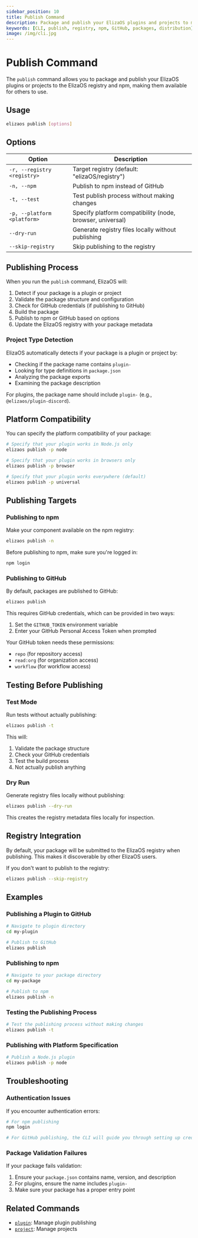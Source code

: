 ```yaml
---
sidebar_position: 10
title: Publish Command
description: Package and publish your ElizaOS plugins and projects to make them available to others
keywords: [CLI, publish, registry, npm, GitHub, packages, distribution]
image: /img/cli.jpg
---
```


# Publish Command

The `publish` command allows you to package and publish your ElizaOS plugins or projects to the ElizaOS registry and npm, making them available for others to use.

## Usage

```bash
elizaos publish [options]
```

## Options

| Option                      | Description                                               |
| --------------------------- | --------------------------------------------------------- |
| `-r, --registry <registry>` | Target registry (default: "elizaOS/registry")             |
| `-n, --npm`                 | Publish to npm instead of GitHub                          |
| `-t, --test`                | Test publish process without making changes               |
| `-p, --platform <platform>` | Specify platform compatibility (node, browser, universal) |
| `--dry-run`                 | Generate registry files locally without publishing        |
| `--skip-registry`           | Skip publishing to the registry                           |

## Publishing Process

When you run the `publish` command, ElizaOS will:

1. Detect if your package is a plugin or project
2. Validate the package structure and configuration
3. Check for GitHub credentials (if publishing to GitHub)
4. Build the package
5. Publish to npm or GitHub based on options
6. Update the ElizaOS registry with your package metadata

### Project Type Detection

ElizaOS automatically detects if your package is a plugin or project by:

- Checking if the package name contains `plugin-`
- Looking for type definitions in `package.json`
- Analyzing the package exports
- Examining the package description

For plugins, the package name should include `plugin-` (e.g., `@elizaos/plugin-discord`).

## Platform Compatibility

You can specify the platform compatibility of your package:

```bash
# Specify that your plugin works in Node.js only
elizaos publish -p node

# Specify that your plugin works in browsers only
elizaos publish -p browser

# Specify that your plugin works everywhere (default)
elizaos publish -p universal
```

## Publishing Targets

### Publishing to npm

Make your component available on the npm registry:

```bash
elizaos publish -n
```

Before publishing to npm, make sure you're logged in:

```bash
npm login
```

### Publishing to GitHub

By default, packages are published to GitHub:

```bash
elizaos publish
```

This requires GitHub credentials, which can be provided in two ways:

1. Set the `GITHUB_TOKEN` environment variable
2. Enter your GitHub Personal Access Token when prompted

Your GitHub token needs these permissions:

- `repo` (for repository access)
- `read:org` (for organization access)
- `workflow` (for workflow access)

## Testing Before Publishing

### Test Mode

Run tests without actually publishing:

```bash
elizaos publish -t
```

This will:

1. Validate the package structure
2. Check your GitHub credentials
3. Test the build process
4. Not actually publish anything

### Dry Run

Generate registry files locally without publishing:

```bash
elizaos publish --dry-run
```

This creates the registry metadata files locally for inspection.

## Registry Integration

By default, your package will be submitted to the ElizaOS registry when publishing. This makes it discoverable by other ElizaOS users.

If you don't want to publish to the registry:

```bash
elizaos publish --skip-registry
```

## Examples

### Publishing a Plugin to GitHub

```bash
# Navigate to plugin directory
cd my-plugin

# Publish to GitHub
elizaos publish
```

### Publishing to npm

```bash
# Navigate to your package directory
cd my-package

# Publish to npm
elizaos publish -n
```

### Testing the Publishing Process

```bash
# Test the publishing process without making changes
elizaos publish -t
```

### Publishing with Platform Specification

```bash
# Publish a Node.js plugin
elizaos publish -p node
```

## Troubleshooting

### Authentication Issues

If you encounter authentication errors:

```bash
# For npm publishing
npm login

# For GitHub publishing, the CLI will guide you through setting up credentials
```

### Package Validation Failures

If your package fails validation:

1. Ensure your `package.json` contains name, version, and description
2. For plugins, ensure the name includes `plugin-`
3. Make sure your package has a proper entry point

## Related Commands

- [`plugin`](./plugins.md): Manage plugin publishing
- [`project`](./projects.md): Manage projects
